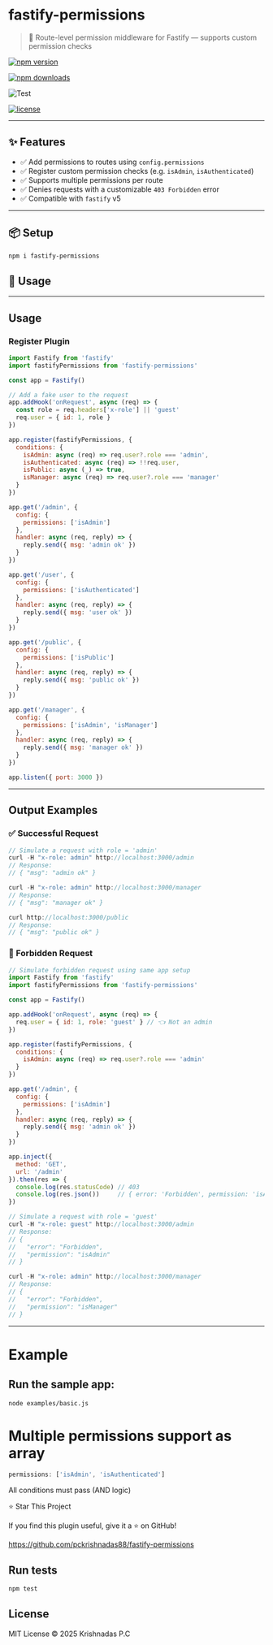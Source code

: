 # fastify-permissions

> 🔐 Route-level permission middleware for Fastify — supports custom permission checks

[![npm version](https://img.shields.io/npm/v/fastify-permissions)](https://www.npmjs.com/package/fastify-permissions)

[![npm downloads](https://img.shields.io/npm/dm/fastify-permissions)](https://www.npmjs.com/package/fastify-permissions)

![Test](https://github.com/pckrishnadas88/fastify-permissions/actions/workflows/test.yml/badge.svg)


[![license](https://img.shields.io/github/license/pckrishnadas88/fastify-permissions)](./LICENSE)

---

## ✨ Features

- ✅ Add permissions to routes using `config.permissions`
- ✅ Register custom permission checks (e.g. `isAdmin`, `isAuthenticated`)
- ✅ Supports multiple permissions per route
- ✅ Denies requests with a customizable `403 Forbidden` error
- ✅ Compatible with `fastify` v5

---

## 📦 Setup

```bash
npm i fastify-permissions
```

## 🚀 Usage
---

## Usage

### Register Plugin

```js
import Fastify from 'fastify'
import fastifyPermissions from 'fastify-permissions'

const app = Fastify()

// Add a fake user to the request
app.addHook('onRequest', async (req) => {
  const role = req.headers['x-role'] || 'guest'
  req.user = { id: 1, role }
})

app.register(fastifyPermissions, {
  conditions: {
    isAdmin: async (req) => req.user?.role === 'admin',
    isAuthenticated: async (req) => !!req.user,
    isPublic: async (_) => true,
    isManager: async (req) => req.user?.role === 'manager'
  }
})

app.get('/admin', {
  config: {
    permissions: ['isAdmin']
  },
  handler: async (req, reply) => {
    reply.send({ msg: 'admin ok' })
  }
})

app.get('/user', {
  config: {
    permissions: ['isAuthenticated']
  },
  handler: async (req, reply) => {
    reply.send({ msg: 'user ok' })
  }
})

app.get('/public', {
  config: {
    permissions: ['isPublic']
  },
  handler: async (req, reply) => {
    reply.send({ msg: 'public ok' })
  }
})

app.get('/manager', {
  config: {
    permissions: ['isAdmin', 'isManager']
  },
  handler: async (req, reply) => {
    reply.send({ msg: 'manager ok' })
  }
})

app.listen({ port: 3000 })
```

---

## Output Examples

### ✅ Successful Request

```js
// Simulate a request with role = 'admin'
curl -H "x-role: admin" http://localhost:3000/admin
// Response:
// { "msg": "admin ok" }

curl -H "x-role: admin" http://localhost:3000/manager
// Response:
// { "msg": "manager ok" }

curl http://localhost:3000/public
// Response:
// { "msg": "public ok" }
```

### 🚫 Forbidden Request

```js
// Simulate forbidden request using same app setup
import Fastify from 'fastify'
import fastifyPermissions from 'fastify-permissions'

const app = Fastify()

app.addHook('onRequest', async (req) => {
  req.user = { id: 1, role: 'guest' } // 👈 Not an admin
})

app.register(fastifyPermissions, {
  conditions: {
    isAdmin: async (req) => req.user?.role === 'admin'
  }
})

app.get('/admin', {
  config: {
    permissions: ['isAdmin']
  },
  handler: async (req, reply) => {
    reply.send({ msg: 'admin ok' })
  }
})

app.inject({
  method: 'GET',
  url: '/admin'
}).then(res => {
  console.log(res.statusCode) // 403
  console.log(res.json())     // { error: 'Forbidden', permission: 'isAdmin' }
})
```


```js
// Simulate a request with role = 'guest'
curl -H "x-role: guest" http://localhost:3000/admin
// Response:
// {
//   "error": "Forbidden",
//   "permission": "isAdmin"
// }

curl -H "x-role: admin" http://localhost:3000/manager
// Response:
// {
//   "error": "Forbidden",
//   "permission": "isManager"
// }
```

---


#  Example
## Run the sample app:

```bash
node examples/basic.js
```
# Multiple permissions support as array

```js
permissions: ['isAdmin', 'isAuthenticated']
```
All conditions must pass (AND logic)

⭐ Star This Project

If you find this plugin useful, give it a ⭐ on GitHub!

https://github.com/pckrishnadas88/fastify-permissions


## Run tests

```bash
npm test
```

## License


MIT License © 2025 Krishnadas P.C